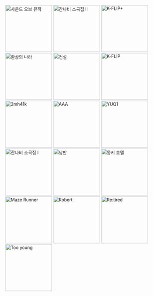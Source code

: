 <div>
<img width="150" alt="사운드 오브 뮤직" src="https://image.bugsm.co.kr/album/images/200/41184/4118450.jpg" />
<img width="150" alt="잔나비 소곡집 II" src="https://image.genie.co.kr/Y/IMAGE/IMG_ALBUM/082/681/900/82681900_1652152551190_1_600x600.JPG" />
<img width="150" alt="K-FLIP+" src="https://i.namu.wiki/i/OMlz4oXWZgTAN8LeX6swSF-x1EYcXT7WfRMH1oYg3YcI6VbJsH1dftkMkhC-LxuZi840t0bK0JMcStqnB1I6Vw.webp" />
<img width="150" alt="환상의 나라" src="https://upload.wikimedia.org/wikipedia/ko/f/fd/%EC%9E%94%EB%82%98%EB%B9%84_-_%ED%99%98%EC%83%81%EC%9D%98_%EB%82%98%EB%9D%BC.jpg" />
<img width="150" alt="전설" src="https://image.bugsm.co.kr/album/images/500/202371/20237198.jpg" />
<img width="150" alt="K-FLIP" src="https://i.namu.wiki/i/P64ahQKJb6qyvGlP_-Su5uBxiKNiOzAVGtwwm0cBQ3-bzNK_9N2z_nAHHKwQGJh_epRH-5LHFDDrNkVDXl1ODQ.webp" />
<img width="150" alt="2mh41k" src="https://i.namu.wiki/i/ZeuE0P9O9pB1zXW-BSWtGgf_v-zPBgH6GPXNxVGvaevUg1pgalp3D0OLnFjC1OTgKcLfiw0KNeA7E9R40doqQA.webp" />
<img width="150" alt="AAA" src="https://i.namu.wiki/i/J92_rUXAULQla7yc2S8maAWBnko8pTLpxdVZ7zIG3uP8ygIscfuKt2dvnicZAdzYWncerZ7SV_IRPYyKD40fLg.webp" />
<img width="150" alt="YUQ1" src="https://i.namu.wiki/i/tdCpSQUGYp2utY6aMXMmHCTDQXCIF9hHLOV45jTDS_2fnpF-BT6iKcvWqS-ZlaeKGDZ-53iA3am80ocaiBNLdQ.webp" />
<img width="150" alt="잔나비 소곡집 I" src="https://image.bugsm.co.kr/album/images/500/40126/4012637.jpg" />
<img width="150" alt="낭만" src="https://image.genie.co.kr/Y/IMAGE/IMG_ALBUM/082/740/292/82740292_1654756183991_1_600x600.JPG" />
<img width="150" alt="몽키 호텔" src="https://i.namu.wiki/i/qO_I0uYJ_7X8uiS2SfEMi-20XFJd6eA1HEl3QfxT2ZR9DujJOMuQCXzTCTvWwXfTXBSsGitYwdnINY9dH5eQEw.webp" />
<img width="150" alt="Maze Runner" src="https://image.bugsm.co.kr/album/images/500/41021/4102142.jpg" />
<img width="150" alt="Robert" src="https://i.namu.wiki/i/GnkDysqA8IJmp5V0ipYM_K-DHPUatuL0wD15q8rHh_AI84P6W3Wd3wbGlwEYcaVjSMm3Jijgp4Xl8-ViTjk7cw.webp" />
<img width="150" alt="Re:tired" src="https://i.namu.wiki/i/TwHMNS5hOboXmR2ibDInakT9WJD8lYo0hJ-V4X18Mpc8zK0iTw52Ta1bZoOscJHzX8O9UfKyjyOTCq7dY63DWQ.webp" />
<img width="150" alt="Too young" src="https://image.bugsm.co.kr/album/images/500/40956/4095601.jpg" />
</div>
